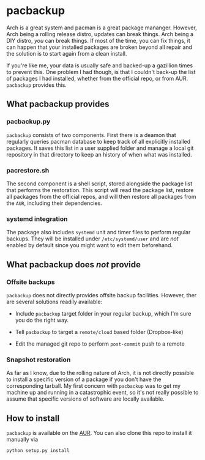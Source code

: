 pacbackup
=========

Arch is a great system and pacman is a great package mananger. However, Arch being a rolling release distro, updates can break things. Arch being a DIY distro, *you* can break things. If most of the time, you can fix things, it can happen that your installed packages are broken beyond all repair and the solution is to start again from a clean install.

If you're like me, your data is usually safe and backed-up a gazillion times to prevent this. One problem I had though, is that I couldn't back-up the list of packages I had installed, whether from the official repo, or from AUR. `pacbackup` provides this.


## What pacbackup provides

### pacbackup.py

`pacbackup` consists of two components. First there is a deamon that regularly queries pacman database to keep track of all explicitly installed packages. It saves this list in a user supplied folder and manage a local git repository in that directory to keep an history of when what was installed.

### pacrestore.sh

The second component is a shell script, stored alongside the package list that performs the restoration. This script will read the package list, restore all packages from the official repos, and will then restore all packages from the `AUR`, including their dependencies.

### systemd integration

The package also includes `systemd` unit and timer files to perform regular backups. They will be installed under `/etc/systemd/user` and are *not* enabled by default since you might want to edit them beforehand.


## What pacbackup does *not* provide

### Offsite backups

`pacbackup` does not directly provides offsite backup facilities. However, ther are several solutions readily available:

  * Include `pacbackup` target folder in your regular backup, which I'm sure you do the right way.

  * Tell `pacbackup` to target a `remote/cloud` based folder (Dropbox-like)

  * Edit the managed git repo to perform `post-commit` push to a remote

### Snapshot restoration

As far as I know, due to the rolling nature of Arch, it is not directly possible to install a specific version of a package if you don't have the corresponding tarball. My first concern with `pacbackup` was to get my machine up and running in a catastrophic event, so it's not really possible to assume that specific versions of software are locally available.

## How to install

`pacbackup` is available on the [AUR](https://aur.archlinux.org/packages/pacbackup/). You can also clone this repo to install it manually via

```bash
python setup.py install
```

